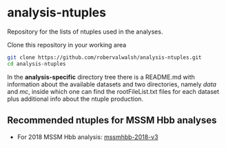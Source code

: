 # analysis-ntuples
Repository for the lists of ntuples used in the analyses.

Clone this repository in your working area
```bash
git clone https://github.com/robervalwalsh/analysis-ntuples.git
cd analysis-ntuples
```

In the **analysis-specific** directory tree there is a README.md
with information about the available datasets and two directories,
namely *data* and *mc*, inside which one can find the rootFileList.txt
files for each dataset plus additional info about the ntuple production.

## Recommended ntuples for MSSM Hbb analyses

* For 2018 MSSM Hbb analysis: [mssmhbb-2018-v3](mssmhbb-2018-v3)
